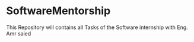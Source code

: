 # SoftwareMentorship
This Repository will contains all Tasks of the Software internship with Eng.  Amr saied
